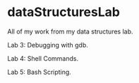 # dataStructuresLab
All of my work from my data structures lab.

Lab 3: Debugging with gdb.

Lab 4: Shell Commands.

Lab 5: Bash Scripting. 
